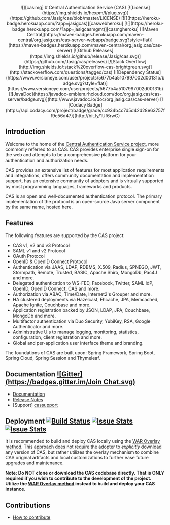 <p align="center">![][casimg]
# Central Authentication Service (CAS)
[![License](https://img.shields.io/hexpm/l/plug.svg)](https://github.com/Jasig/cas/blob/master/LICENSE)
[![](https://heroku-badge.herokuapp.com/?app=jasigcas)][caswebheroku]
[![](https://heroku-badge.herokuapp.com/?app=jasigcasmgmt)][casmgheroku] [![Maven Central](https://maven-badges.herokuapp.com/maven-central/org.jasig.cas/cas-server-webapp/badge.svg?style=flat)](https://maven-badges.herokuapp.com/maven-central/org.jasig.cas/cas-server) [![Github Releases](https://img.shields.io/github/release/Jasig/cas.svg)](https://github.com/Jasig/cas/releases)
[![Stack Overflow](http://img.shields.io/:stack%20overflow-cas-brightgreen.svg)](http://stackoverflow.com/questions/tagged/cas)
[![Dependency Status](https://www.versioneye.com/user/projects/5677b4a5107997002d00131b/badge.svg?style=flat)](https://www.versioneye.com/user/projects/5677b4a5107997002d00131b)
[![JavaDoc](https://javadoc-emblem.rhcloud.com/doc/org.jasig.cas/cas-server/badge.svg)](http://www.javadoc.io/doc/org.jasig.cas/cas-server)
[![Codacy Badge](https://api.codacy.com/project/badge/grade/cc934b4c7d5d42d28e63757ff9e56d47)](http://bit.ly/1Uf6rwC)

## Introduction

Welcome to the home of the [Central Authentication Service project](http://www.apereo.org/cas), more commonly referred to as CAS. 
CAS provides enterprise single sign-on for the web and attempts to be a comprehensive platform for your authentication and authorization needs. 

CAS provides an extensive list of features for most application requirements and integrations, offers community documentation 
and implementation support, has an extensive community of adopters and is virtually supported by most programming languages, frameworks and products.

CAS is an open and well-documented authentication protocol. The primary implementation of the protocol is 
an open-source Java server component by the same name, hosted here. 

## Features
The following features are supported by the CAS project:

* CAS v1, v2 and v3 Protocol
* SAML v1 and v2 Protocol
* OAuth Protocol
* OpenID & OpenID Connect Protocol
* Authentication via JAAS, LDAP, RDBMS, X.509, Radius, SPNEGO, JWT, Stormpath, Remote, Trusted, BASIC, Apache Shiro, MongoDb, Pac4J and more.
* Delegated authentication to WS-FED, Facebook, Twitter, SAML IdP, OpenID, OpenID Connect, CAS and more.
* Authorization via ABAC, Time/Date, Internet2's Grouper and more.
* HA clustered deployments via Hazelcast, Ehcache, JPA, Memcached, Apache Ignite, Couchbase and more.
* Application registration backed by JSON, LDAP, JPA, Couchbase, MongoDb and more.
* Multifactor authentication via Duo Security, YubiKey, RSA, Google Authenticator and more.
* Administrative UIs to manage logging, monitoring, statistics, configuration, client registration and more.
* Global and per-application user interface theme and branding.

The foundations of CAS are built upon: Spring Framework, Spring Boot, Spring Cloud, Spring Session and Thymeleaf.

## Documentation [![Gitter](https://badges.gitter.im/Join Chat.svg)][casgitter]
- [Documentation][wiki]
- [Release Notes][releasenotes]
- [Support] [cassupport]

## Deployment [![Build Status](https://api.travis-ci.org/Jasig/cas.png?branch=master)](http://travis-ci.org/Jasig/cas) [![Issue Stats](http://www.issuestats.com/github/Jasig/cas/badge/pr?style=flat)](http://www.issuestats.com/github/Jasig/cas) [![Issue Stats](http://www.issuestats.com/github/Jasig/cas/badge/issue?style=flat)](http://www.issuestats.com/github/Jasig/cas)

It is recommended to build and deploy CAS locally using the [WAR Overlay method][overlay]. 
This approach does not require the adopter to *explicitly* download any version of CAS, but 
rather utilizes the overlay mechanism to combine CAS original artifacts and local 
customizations to further ease future upgrades and maintenance.

**Note: Do NOT clone or download the CAS codebase directly. That is ONLY required if you wish to contribute to the development of 
the project. Utilize the [WAR Overlay method](overlay) instead to build and deploy your CAS instance.**


## Contributions
- [How to contribute][contribute]

[wiki]: http://jasig.github.io/cas
[overlay]: http://jasig.github.io/cas/development/installation/Maven-Overlay-Installation.html
[contribute]: http://jasig.github.io/cas/developer/Contributor-Guidelines.html
[downloadcas]: http://www.apereo.org/cas/download
[cassonatype]: https://oss.sonatype.org/content/repositories/snapshots/org/jasig/cas/
[casmavencentral]: http://mvnrepository.com/artifact/org.jasig.cas
[downloadcasgithub]: https://github.com/Jasig/cas/archive/master.zip
[releasenotes]: https://github.com/Jasig/cas/releases
[casimg]: https://cloud.githubusercontent.com/assets/1205228/14918246/aab58e44-0dd7-11e6-8709-fcbcfa16d1cc.png
[caswebheroku]: http://jasigcas.heroku.com
[casmgheroku]: http://jasigcasmgmt.heroku.com
[cassupport]: http://jasig.github.io/cas/Support.html
[casgitter]: https://gitter.im/Jasig/cas?utm_source=badge&utm_medium=badge&utm_campaign=pr-badge&utm_content=badge

